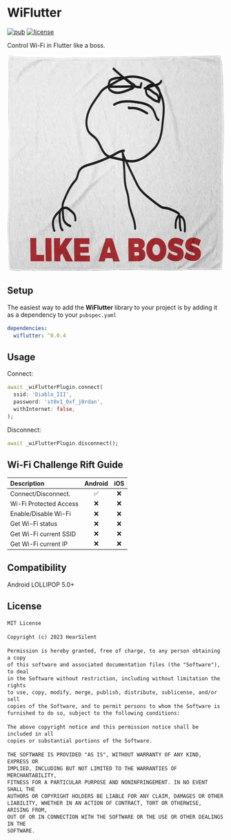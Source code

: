 # WiFlutter
[![pub](https://img.shields.io/pub/v/wiflutter)](https://pub.dev/packages/wiflutter)
[![license](https://img.shields.io/github/license/hearsilent/TagEditText.svg)](https://github.com/hearsilent/TagEditText/blob/main/LICENSE)

Control Wi-Fi in Flutter like a boss.

<img src="https://github.com/hearsilent/WiFlutter/raw/main/screenshots/like_a_boss.webp" height="500"> 

## Setup

The easiest way to add the **WiFlutter** library to your project is by adding it as a dependency to your `pubspec.yaml`
```yaml
dependencies:
  wiflutter: ^0.0.4
```

## Usage

Connect:
```dart
await _wiFlutterPlugin.connect(
  ssid: 'Diablo_III',
  password: 'st0x1_0xf_j0rdan',
  withInternet: false,
);
```

Disconnect:
```dart
await _wiFlutterPlugin.disconnect();
```

## Wi-Fi Challenge Rift Guide
|                      Description                      |      Android       |         iOS          |
| :---------------------------------------------------- | :----------------: | :------------------: |
| Connect/Disconnect.                                   | :white_check_mark: | :x:  				        |
| Wi-Fi Protected Access								                | :x:				         |  :x:  				        |
| Enable/Disable Wi-Fi                                  | :x:				         |  :x:  				        |
| Get Wi-Fi status                                      | :x:				         |  :x:  				        |
| Get Wi-Fi current SSID                                | :x:				         |  :x:  				        |
| Get Wi-Fi current IP                                  | :x:				         |  :x:  				        |


## Compatibility

Android LOLLIPOP 5.0+

## License

    MIT License

    Copyright (c) 2023 HearSilent

    Permission is hereby granted, free of charge, to any person obtaining a copy
    of this software and associated documentation files (the "Software"), to deal
    in the Software without restriction, including without limitation the rights
    to use, copy, modify, merge, publish, distribute, sublicense, and/or sell
    copies of the Software, and to permit persons to whom the Software is
    furnished to do so, subject to the following conditions:

    The above copyright notice and this permission notice shall be included in all
    copies or substantial portions of the Software.

    THE SOFTWARE IS PROVIDED "AS IS", WITHOUT WARRANTY OF ANY KIND, EXPRESS OR
    IMPLIED, INCLUDING BUT NOT LIMITED TO THE WARRANTIES OF MERCHANTABILITY,
    FITNESS FOR A PARTICULAR PURPOSE AND NONINFRINGEMENT. IN NO EVENT SHALL THE
    AUTHORS OR COPYRIGHT HOLDERS BE LIABLE FOR ANY CLAIM, DAMAGES OR OTHER
    LIABILITY, WHETHER IN AN ACTION OF CONTRACT, TORT OR OTHERWISE, ARISING FROM,
    OUT OF OR IN CONNECTION WITH THE SOFTWARE OR THE USE OR OTHER DEALINGS IN THE
    SOFTWARE.


